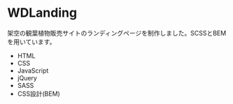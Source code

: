 # WDLanding

架空の観葉植物販売サイトのランディングページを制作しました。SCSSとBEMを用いています。

- HTML
- CSS
- JavaScript
- jQuery
- SASS
- CSS設計(BEM)
